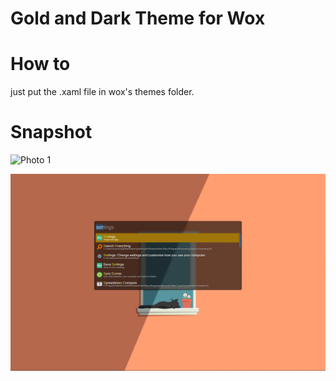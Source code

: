# Gold and Dark Theme for Wox

# How to

just put the .xaml file in wox's themes folder.

# Snapshot

![Photo 1](https://github.com/khouwdevin/wox-golddark-theme/blob/main/pictures/picture1.png?raw=true)

![Photo 2](https://github.com/khouwdevin/wox-golddark-theme/blob/main/pictures/picture2.png?raw=true)